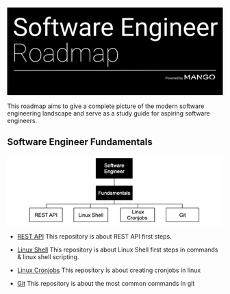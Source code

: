 ![Software Engineer Roadmap](img/Software_Engineer_Roadmap.png)

This roadmap aims to give a complete picture of the modern software engineering landscape and serve as a study guide for aspiring software engineers.

## Software Engineer Fundamentals

![Software Engineer Fundamentals](img/SE_Fundamentals.png)

* [REST API](https://github.com/federicoperezmarina/101_REST_API_first_steps)
This repository is about REST API first steps.

* [Linux Shell](https://github.com/federicoperezmarina/101_linux_shell_and_shell_scripting_first_steps)
This repository is about Linux Shell first steps in commands & linux shell scripting.

* [Linux Cronjobs](https://github.com/federicoperezmarina/101_linux_cronjobs_first_steps)
This repository is about creating cronjobs in linux

* [Git](https://github.com/federicoperezmarina/101_git_first_steps)
This repository is about the most common commands in git


